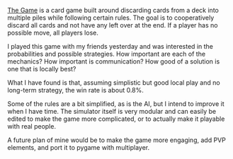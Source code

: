 [The Game](https://boardgamegeek.com/boardgame/173090/the-game) is a card game built around discarding cards from a deck into multiple piles while following certain rules. The goal is to cooperatively discard all cards and not have any left over at the end. If a player has no possible move, all players lose.

I played this game with my friends yesterday and was interested in the probabilities and possible strategies. How important are each of the mechanics? How important is communication? How good of a solution is one that is locally best?

What I have found is that, assuming simplistic but good local play and no long-term strategy, the win rate is about 0.8%. 

Some of the rules are a bit simplified, as is the AI, but I intend to improve it when I have time. The simulator itself is very modular and can easily be edited to make the game more complicated, or to actually make it playable with real people.

A future plan of mine would be to make the game more engaging, add PVP elements, and port it to pygame with multiplayer.

